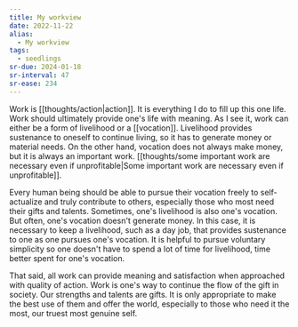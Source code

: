 ```yaml
---
title: My workview
date: 2022-11-22
alias:
  - My workview
tags:
  - seedlings
sr-due: 2024-01-18
sr-interval: 47
sr-ease: 234
---
```

Work is [[thoughts/action|action]]. It is everything I do to fill up this one life. Work should ultimately provide one's life with meaning. As I see it, work can either be a form of livelihood or a [[vocation]]. Livelihood provides sustenance to oneself to continue living, so it has to generate money or material needs. On the other hand, vocation does not always make money, but it is always an important work. [[thoughts/some important work are necessary even if unprofitable|Some important work are necessary even if unprofitable]].

Every human being should be able to pursue their vocation freely to self-actualize and truly contribute to others, especially those who most need their gifts and talents. Sometimes, one's livelihood is also one's vocation. But often, one's vocation doesn't generate money. In this case, it is necessary to keep a livelihood, such as a day job, that provides sustenance to one as one pursues one's vocation. It is helpful to pursue voluntary simplicity so one doesn't have to spend a lot of time for livelihood, time better spent for one's vocation.

That said, all work can provide meaning and satisfaction when approached with quality of action. Work is one's way to continue the flow of the gift in society. Our strengths and talents are gifts. It is only appropriate to make the best use of them and offer the world, especially to those who need it the most, our truest most genuine self.